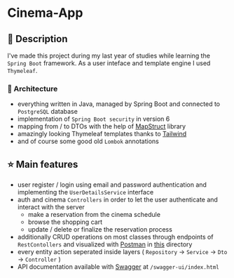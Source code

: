 # Cinema-App

## :notebook: Description

I've made this project during my last year of studies while learning the `Spring Boot` framework. As a user inteface and template engine I used `Thymeleaf`.

### 🧰 Architecture

- everything written in Java, managed by Spring Boot and connected to `PostgreSQL` database
- implementation of `Spring Boot security` in version 6
- mapping from / to DTOs with the help of [MapStruct](https://mapstruct.org/) library
- amazingly looking Thymeleaf templates thanks to [Tailwind](https://tailwindcss.com/)
- and of course some good old `Lombok` annotations

## :star: Main features

- user register / login using email and password authentication and implementing the `UserDetailsService` interface
- auth and cinema `Controllers` in order to let the user authenticate and interact with the server
  - make a reservation from the cinema schedule
  - browse the shopping cart
  - update / delete or finalize the reservation process
- additionally CRUD operations on most classes through endpoints of `RestContollers` and visualized with [Postman](https://www.postman.com/) in [this](src/main/resources) directory
- every entity action seperated inside layers ( `Repository` -> `Service` -> `Dto` -> `Controller` )
- API documentation available with [Swagger](https://swagger.io/) at `/swagger-ui/index.html`
